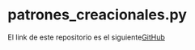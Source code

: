 # patrones_creacionales.py

El link de este repositorio es el siguiente[GitHub](https://github.com/joseluis031/patrones_creacionales.py.git)
